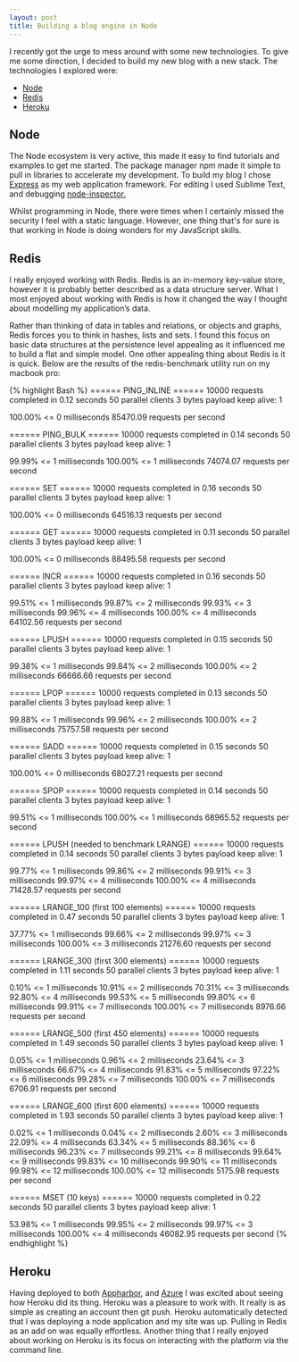 ```yaml
---
layout: post
title: Building a blog engine in Node
---
```


I recently got the urge to mess around with some new technologies. To give me some direction, I decided to build my new blog with a new stack. The technologies I explored were:

* [Node](http://nodejs.org/)
* [Redis](http://redis.io/)
* [Heroku](https://www.heroku.com/)

## Node

The Node ecosystem is very active, this made it easy to find tutorials and examples to get me started. The package manager npm made it simple to pull in libraries to accelerate my development. To build my blog I chose [Express](http://expressjs.com/) as my web application framework. For editing I used Sublime Text, and debugging [node-inspector.](https://github.com/dannycoates/node-inspector)

Whilst programming in Node, there were times when I certainly missed the security I feel with a static language. However, one thing that's for sure is that working in Node is doing wonders for my JavaScript skills.

## Redis

I really enjoyed working with Redis. Redis is an in-memory key-value store, however it is probably better described as a data structure server. What I most enjoyed about working with Redis is how it changed the way I thought about modelling my application’s data.

Rather than thinking of data in tables and relations, or objects and graphs, Redis forces you to think in hashes, lists and sets. I found this focus on basic data structures at the persistence level appealing as it influenced me to build a flat and simple model. One other appealing thing about Redis is it is quick. Below are the results of the redis-benchmark utility run on my macbook pro:

{% highlight Bash %}
====== PING_INLINE ======
  10000 requests completed in 0.12 seconds
  50 parallel clients
  3 bytes payload
  keep alive: 1
 
100.00% <= 0 milliseconds
85470.09 requests per second
 
====== PING_BULK ======
  10000 requests completed in 0.14 seconds
  50 parallel clients
  3 bytes payload
  keep alive: 1
 
99.99% <= 1 milliseconds
100.00% <= 1 milliseconds
74074.07 requests per second
 
====== SET ======
  10000 requests completed in 0.16 seconds
  50 parallel clients
  3 bytes payload
  keep alive: 1
 
100.00% <= 0 milliseconds
64516.13 requests per second
 
====== GET ======
  10000 requests completed in 0.11 seconds
  50 parallel clients
  3 bytes payload
  keep alive: 1
 
100.00% <= 0 milliseconds
88495.58 requests per second
 
====== INCR ======
  10000 requests completed in 0.16 seconds
  50 parallel clients
  3 bytes payload
  keep alive: 1
 
99.51% <= 1 milliseconds
99.87% <= 2 milliseconds
99.93% <= 3 milliseconds
99.96% <= 4 milliseconds
100.00% <= 4 milliseconds
64102.56 requests per second
 
====== LPUSH ======
  10000 requests completed in 0.15 seconds
  50 parallel clients
  3 bytes payload
  keep alive: 1
 
99.38% <= 1 milliseconds
99.84% <= 2 milliseconds
100.00% <= 2 milliseconds
66666.66 requests per second
 
====== LPOP ======
  10000 requests completed in 0.13 seconds
  50 parallel clients
  3 bytes payload
  keep alive: 1
 
99.88% <= 1 milliseconds
99.96% <= 2 milliseconds
100.00% <= 2 milliseconds
75757.58 requests per second
 
====== SADD ======
  10000 requests completed in 0.15 seconds
  50 parallel clients
  3 bytes payload
  keep alive: 1
 
100.00% <= 0 milliseconds
68027.21 requests per second
 
====== SPOP ======
  10000 requests completed in 0.14 seconds
  50 parallel clients
  3 bytes payload
  keep alive: 1
 
99.51% <= 1 milliseconds
100.00% <= 1 milliseconds
68965.52 requests per second
 
====== LPUSH (needed to benchmark LRANGE) ======
  10000 requests completed in 0.14 seconds
  50 parallel clients
  3 bytes payload
  keep alive: 1
 
99.77% <= 1 milliseconds
99.86% <= 2 milliseconds
99.91% <= 3 milliseconds
99.97% <= 4 milliseconds
100.00% <= 4 milliseconds
71428.57 requests per second
 
====== LRANGE_100 (first 100 elements) ======
  10000 requests completed in 0.47 seconds
  50 parallel clients
  3 bytes payload
  keep alive: 1
 
37.77% <= 1 milliseconds
99.66% <= 2 milliseconds
99.97% <= 3 milliseconds
100.00% <= 3 milliseconds
21276.60 requests per second
 
====== LRANGE_300 (first 300 elements) ======
  10000 requests completed in 1.11 seconds
  50 parallel clients
  3 bytes payload
  keep alive: 1
 
0.10% <= 1 milliseconds
10.91% <= 2 milliseconds
70.31% <= 3 milliseconds
92.80% <= 4 milliseconds
99.53% <= 5 milliseconds
99.80% <= 6 milliseconds
99.91% <= 7 milliseconds
100.00% <= 7 milliseconds
8976.66 requests per second
 
====== LRANGE_500 (first 450 elements) ======
  10000 requests completed in 1.49 seconds
  50 parallel clients
  3 bytes payload
  keep alive: 1
 
0.05% <= 1 milliseconds
0.96% <= 2 milliseconds
23.64% <= 3 milliseconds
66.67% <= 4 milliseconds
91.83% <= 5 milliseconds
97.22% <= 6 milliseconds
99.28% <= 7 milliseconds
100.00% <= 7 milliseconds
6706.91 requests per second
 
====== LRANGE_600 (first 600 elements) ======
  10000 requests completed in 1.93 seconds
  50 parallel clients
  3 bytes payload
  keep alive: 1
 
0.02% <= 1 milliseconds
0.04% <= 2 milliseconds
2.60% <= 3 milliseconds
22.09% <= 4 milliseconds
63.34% <= 5 milliseconds
88.36% <= 6 milliseconds
96.23% <= 7 milliseconds
99.21% <= 8 milliseconds
99.64% <= 9 milliseconds
99.83% <= 10 milliseconds
99.90% <= 11 milliseconds
99.98% <= 12 milliseconds
100.00% <= 12 milliseconds
5175.98 requests per second
 
====== MSET (10 keys) ======
  10000 requests completed in 0.22 seconds
  50 parallel clients
  3 bytes payload
  keep alive: 1
 
53.98% <= 1 milliseconds
99.95% <= 2 milliseconds
99.97% <= 3 milliseconds
100.00% <= 4 milliseconds
46082.95 requests per second
{% endhighlight %}

## Heroku

Having deployed to both [Appharbor](https://appharbor.com/), and [Azure](http://www.windowsazure.com/) I was excited about seeing how Heroku did its thing. Heroku was a pleasure to work with. It really is as simple as creating an account then git push. Heroku automatically detected that I was deploying a node application and my site was up. Pulling in Redis as an add on was equally effortless. Another thing that I really enjoyed about working on Heroku is its focus on interacting with the platform via the command line.